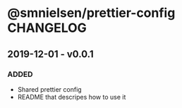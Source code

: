 # @smnielsen/prettier-config CHANGELOG

## 2019-12-01 - v0.0.1

### ADDED

- Shared prettier config
- README that descripes how to use it
